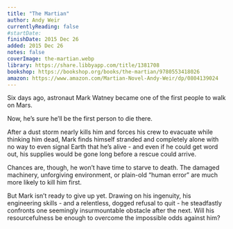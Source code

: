 ```yaml
---
title: "The Martian"
author: Andy Weir
currentlyReading: false
#startDate:
finishDate: 2015 Dec 26
added: 2015 Dec 26
notes: false
coverImage: the-martian.webp
library: https://share.libbyapp.com/title/1381708
bookshop: https://bookshop.org/books/the-martian/9780553418026
amazon: https://www.amazon.com/Martian-Novel-Andy-Weir/dp/0804139024
---
```


Six days ago, astronaut Mark Watney became one of the first people to walk on Mars.

Now, he’s sure he’ll be the first person to die there.

After a dust storm nearly kills him and forces his crew to evacuate while thinking him dead, Mark finds himself stranded and completely alone with no way to even signal Earth that he’s alive - and even if he could get word out, his supplies would be gone long before a rescue could arrive.

Chances are, though, he won’t have time to starve to death. The damaged machinery, unforgiving environment, or plain-old “human error” are much more likely to kill him first.

But Mark isn’t ready to give up yet. Drawing on his ingenuity, his engineering skills - and a relentless, dogged refusal to quit - he steadfastly confronts one seemingly insurmountable obstacle after the next. Will his resourcefulness be enough to overcome the impossible odds against him?  
